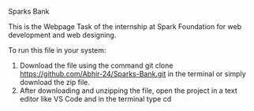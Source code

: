 Sparks Bank

This is the Webpage Task of the internship at Spark Foundation for web development and web designing.

To run this file in your system:

1. Download the file using the command git clone https://github.com/Abhir-24/Sparks-Bank.git in the terminal or simply download the zip file.
2. After downloading and unzipping the file, open the project in a text editor like VS Code and in the terminal type cd 
